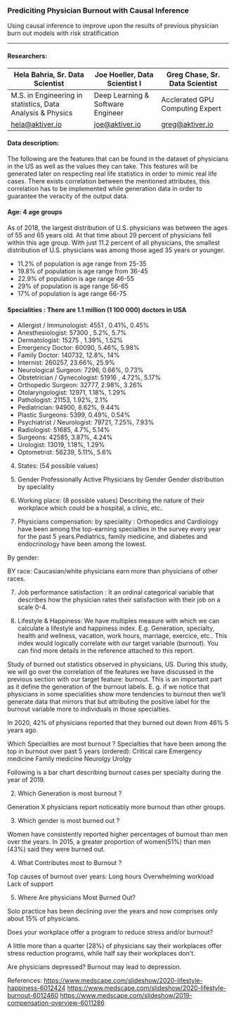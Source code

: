 ### Prediciting Physician Burnout with Causal Inference

Using causal inference to improve upon the results of previous physician burn out models with risk stratification

------------------------------------------------------------

#### Researchers:

| Hela Bahria, Sr. Data Scientist  | Joe Hoeller, Data Scientist I | Greg Chase, Sr. Data Scientist |
| ------------- | ------------- | ---------------- |
| M.S. in Engineering in statistics, Data Analysis & Physics  | Deep Learning & Software Engineer  | Acclerated GPU Computing Expert |
| hela@aktiver.io | joe@aktiver.io | greg@aktiver.io |


#### Data description:
The following are the features that can be found in the dataset of physicians in the US as well as the values they can take. This features will be generated later on respecting real life statistics in order to mimic real life cases. There exists correlation between the mentioned attributes, this correlation has to be implemented while generation data in order to guarantee the veracity of the output data.


#### Age: 4 age groups
As of 2018, the largest distribution of U.S. physicians was between the ages of 55 and 65 years old. At that time about 29 percent of physicians fell within this age group. With just 11.2 percent of all physicians, the smallest distribution of U.S. physicians was among those aged 35 years or younger.

 - 11.2% of population is age range from 25-35
 - 19.8% of population is age range from 36-45
 - 22.9% of population is age range 46-55
 - 29% of population is age range 56-65
 - 17% of population is age range 66-75
 
 
#### Specialities : There are 1.1 million (1 100 000) doctors in USA
 - Allergist / Immunologist: 4551 , 0.41%, 0.45%
 - Anesthesiologist: 57300 , 5.2%, 5.7%
 - Dermatologist: 15275 , 1.39%, 1.52%
 - Emergency Doctor: 60090, 5.46%, 5.98%
 - Family Doctor: 140732, 12.8%, 14%
 - Internist: 260257,  23.66%, 25.9%
 - Neurological Surgeon: 7296, 0.66%, 0.73%
 - Obstetrician / Gynecologist: 51916 , 4.72%, 5.17% 
 - Orthopedic Surgeon: 32777, 2.98%, 3.26%
 - Otolaryngologist: 12971, 1.18%, 1.29%
 - Pathologist: 21153, 1.92%, 2.1%
 - Pediatrician: 94900, 8.62%, 9.44%
 - Plastic Surgeons: 5399, 0.49%, 0.54%
 - Psychiatrist / Neurologist: 79721, 7.25%, 7.93%
 - Radiologist: 51685, 4.7%, 5.14%
 - Surgeons: 42585, 3.87%, 4.24%
 - Urologist: 13019, 1.18%, 1.29%
 - Optometrist: 56239, 5.11%, 5.6%


4) States:  (54 possible values)


5) Gender 
Professionally Active Physicians by Gender
Gender distribution by speciality


6)   Working place: (8 possible values)
Describing the nature of their workplace which could be a hospital, a clinic, etc..

7)  Physicians compensation:
by speciality :
Orthopedics and Cardiology have been among the top-earning specialties
in the survey every year for the past 5 years.Pediatrics, family medicine, and diabetes and endocrinology have been among the lowest.



By gender:


BY race:
Caucasian/white physicians earn more than physicians of other races.



7)  Job performance satisfaction :
It an ordinal categorical variable that describes how the physician rates their satisfaction with their job on a scale 0-4.

8) Lifestyle & Happiness:
We have multiples measure with which we can calculate a lifestyle and happiness index.
E.g. Generation, specialty, health and wellness, vacation, work hours, marriage, exercice, etc..
This index would logically correlate with our target variable (burnout). You can find more details in the reference attached to this report.    







 
Study of burned out statistics observed in physicians, US.
During this study, we will go over the correlation of the features we have discussed in the previous section with our target feature: burnout. This is an important part as it define the generation of the burnout labels. 
E. g. if we notice that physicians in some specialities show more tendencies to burnout then we’ll generate data that mirrors that but attributing the positive label for the burnout variable more to individuals in those specialties. 

In 2020, 42% of physicians reported that they burned out down from 46% 5 years ago.

Which Specialties are most burnout ?
Specialties that have been among the top in burnout over past 5 years (ordered):
Critical care
Emergency medicine
Family medicine
Neurolgy
Urolgy

Following is a bar chart describing burnout cases per specialty during the year of 2019.












2. Which Generation is most burnout ?

  Generation X physicians report noticeably more burnout than other groups.
   
3. Which gender is most burned out ?

Women have consistently reported higher percentages of burnout than
men over the years.
In 2015, a greater proportion of women(51%) than men (43%) said they were burned out.




4. What Contributes most to Burnout ?

Top causes of burnout over years:
Long hours
Overwhelming workload
Lack of support

5. Where Are physicians Most Burned Out?

Solo practice has been declining over the years and now comprises only about 15% of physicians.









Does your workplace offer a program to reduce stress and/or burnout?

A little more than a quarter (28%) of physicians say their workplaces offer stress reduction programs, while half say their workplaces don't. 



Are physicians depressed?
Burnout may lead to depression.


References:
https://www.medscape.com/slideshow/2020-lifestyle-happiness-6012424
https://www.medscape.com/slideshow/2020-lifestyle-burnout-6012460
https://www.medscape.com/slideshow/2019-compensation-overview-6011286
